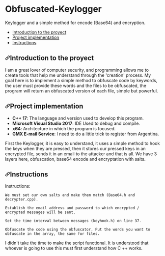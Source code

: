 # Obfuscated-Keylogger
Keylogger and a simple method for encode (Base64) and encryption.        

<ul>
  <li><a href="#introduccion-al-proyecto">Introduction to the proyect</a></li>
  <li><a href="#implementaci%C3%B3n-del-proyecto">Project implementation</a></li>
  <li><a href="#instructions">Instructions</a></li>
</ul>

<h2><a id="user-content-introduccion-al-proyecto" class="anchor" aria-hidden="true" href="#introduccion-al-proyecto"><svg class="octicon octicon-link" viewBox="0 0 16 16" version="1.1" width="16" height="16" aria-hidden="true"><path fill-rule="evenodd" d="M7.775 3.275a.75.75 0 001.06 1.06l1.25-1.25a2 2 0 112.83 2.83l-2.5 2.5a2 2 0 01-2.83 0 .75.75 0 00-1.06 1.06 3.5 3.5 0 004.95 0l2.5-2.5a3.5 3.5 0 00-4.95-4.95l-1.25 1.25zm-4.69 9.64a2 2 0 010-2.83l2.5-2.5a2 2 0 012.83 0 .75.75 0 001.06-1.06 3.5 3.5 0 00-4.95 0l-2.5 2.5a3.5 3.5 0 004.95 4.95l1.25-1.25a.75.75 0 00-1.06-1.06l-1.25 1.25a2 2 0 01-2.83 0z"></path></svg></a>Introduction to the proyect</h2>

I am a great lover of computer security, and programming allows me to create tools that help me understand through the 'creation' process. My goal here is to implement a simple method to obfuscate code by keywords, the user must provide these words and the files to be obfuscated, the program will return an obfuscated version of each file, simple but powerful.

<h2><a id="user-content-implementación-del-proyecto" class="anchor" aria-hidden="true" href="#implementación-del-proyecto"><svg class="octicon octicon-link" viewBox="0 0 16 16" version="1.1" width="16" height="16" aria-hidden="true"><path fill-rule="evenodd" d="M7.775 3.275a.75.75 0 001.06 1.06l1.25-1.25a2 2 0 112.83 2.83l-2.5 2.5a2 2 0 01-2.83 0 .75.75 0 00-1.06 1.06 3.5 3.5 0 004.95 0l2.5-2.5a3.5 3.5 0 00-4.95-4.95l-1.25 1.25zm-4.69 9.64a2 2 0 010-2.83l2.5-2.5a2 2 0 012.83 0 .75.75 0 001.06-1.06 3.5 3.5 0 00-4.95 0l-2.5 2.5a3.5 3.5 0 004.95 4.95l1.25-1.25a.75.75 0 00-1.06-1.06l-1.25 1.25a2 2 0 01-2.83 0z"></path></svg></a>Project implementation</h2>

<ul>
<li><strong>C++ 17</strong>: The language and version used to develop this program.</li>
<li><strong>Microsoft Visual Studio 2017</strong>: IDE Used to debug and compile.</li>
<li><strong>x64</strong>: Architecture in which the program is focused.</li>
<li><strong>GMX E-mail Service</strong>: I need to do a little trick to register from Argentina.</li>
</ul>

First the Keylogger, it is easy to understand, it uses a simple method to hook the keys when they are pressed, then it stores our pressed keys in an encrypted file, sends it in an email to the attacker and that is all. We have 3 layers here, obfuscation, base64 encode and encryptation with salts. 

<h2><a id="user-content-instructions" class="anchor" aria-hidden="true" href="#instructions"><svg class="octicon octicon-link" viewBox="0 0 16 16" version="1.1" width="16" height="16" aria-hidden="true"><path fill-rule="evenodd" d="M7.775 3.275a.75.75 0 001.06 1.06l1.25-1.25a2 2 0 112.83 2.83l-2.5 2.5a2 2 0 01-2.83 0 .75.75 0 00-1.06 1.06 3.5 3.5 0 004.95 0l2.5-2.5a3.5 3.5 0 00-4.95-4.95l-1.25 1.25zm-4.69 9.64a2 2 0 010-2.83l2.5-2.5a2 2 0 012.83 0 .75.75 0 001.06-1.06 3.5 3.5 0 00-4.95 0l-2.5 2.5a3.5 3.5 0 004.95 4.95l1.25-1.25a.75.75 0 00-1.06-1.06l-1.25 1.25a2 2 0 01-2.83 0z"></path></svg></a>Instructions</h2>

Instructions:                                                                                                                                                            
<pre><code>We must set our own salts and make them match (Base64.h and decrypter.cpp).
</code></pre>

<pre><code>Establish the email address and password to which encrypted / encrypted messages will be sent. 
</code></pre>                                                                           

<pre><code>Set the time interval between messages (keyhook.h) on line 37.
</code></pre>     

<pre><code>Obfuscate the code using the obfuscator. Put the words you want to obfuscate in the array, the same for files.
</code></pre>                                                                             

I didn't take the time to make the script functional. It is understood that whoever is going to use this must first understand how C ++ works.                                                                                                                                                     
